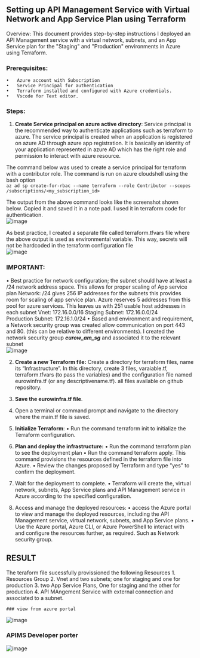 ## Setting up API Management Service with Virtual Network and App Service Plan using Terraform
Overview:
This document provides step-by-step instructions I deployed an API Management service with a virtual network, subnets, and an App Service plan for the "Staging" and "Production" environments in Azure using Terraform.
### Prerequisites:
    •	Azure account with Subscription
    •	Service Principal for authentication
    •	Terraform installed and configured with Azure credentials.
    •	Vscode for Text editor. 
### Steps:
1.	**Create Service principal on azure active directory**: Service principal is the recommended way to authenticate applications such as terraform to azure. The service principal is created when an application is registered on azure AD through azure app registration. It is basically an identity of your application represented in azure AD which has the right role and permission to interact with azure resource.

The command below was used to create a service principal for terraform with a contributor role. The command is run on azure cloudshell using the bash option
<br>``az ad sp create-for-rbac --name terraform --role Contributor --scopes /subscriptions/<my_subscription_id>`` 

The output from the above command looks like the screenshot shown below. Copied it and saved it in a note pad. I used it in terraform code for authentication. <br>
 ![image](https://github.com/ifyokeibunor/Eurowinfrastructure/assets/104580680/32fa9331-4d32-4af8-9806-5bba5e8fc904)


As best practice, I created a separate file called terraform.tfvars file where the above output is used as environmental variable. This way, secrets will not be hardcoded in the terraform configuration file
<br>
 ![image](https://github.com/ifyokeibunor/Eurowinfrastructure/assets/104580680/8fb61bf6-c27e-44d3-96f1-62ca5e822b7c)

### IMPORTANT: 
•	Best practice for network configuration; the subnet should have at least a /24 network address space. This allows for proper scaling of App service plan
Network: /24 gives 256 IP addresses for the subnets this provides room for scaling of app service plan. Azure reserves 5 addresses from this pool for azure services. This leaves us with 251 usable host addresses in each subnet
Vnet: 172.16.0.0/16
Staging Subnet: 172.16.0.0/24  
Production Subnet: 172.16.1.0/24
•	Based and environment and requirement, a Network security group was created allow communication on port 443 and 80. (this can be relative to different environments). I created the network security group **_eurow_am_sg_** and associated it to the relevant subnet <br>
![image](https://github.com/ifyokeibunor/Eurowinfrastructure/assets/104580680/bf512802-dd79-492d-9c4d-e3985d871ba7)

2.	**Create a new Terraform file:**
Create a directory for terraform files, name its “Infrastructure”. In this directory, create 3 files, varaiable.tf, terraform.tfvars (to pass the variables) and the configuration file named eurowinfra.tf (or any descriptivename.tf). all files available on github repository.

3.	**Save the eurowinfra.tf file**.
4.	Open a terminal or command prompt and navigate to the directory where the main.tf file is saved.
5.	**Initialize Terraform**:
•	Run the command terraform init to initialize the Terraform configuration.
6.	**Plan and deploy the infrastructure:**
•	Run the command terraform plan to see the deployment plan
•	Run the command terraform apply. This command provisions the resources defined in the terraform file into Azure.
•	Review the changes proposed by Terraform and type "yes" to confirm the deployment.
7.	Wait for the deployment to complete.
•	Terraform will create the, virtual network, subnets, App Service plans and API Management service in Azure according to the specified configuration.
8.	Access and manage the deployed resources:
•	access the Azure portal to view and manage the deployed resources, including the API Management service, virtual network, subnets, and App Service plans.
•	Use the Azure portal, Azure CLI, or Azure PowerShell to interact with and configure the resources further, as required. Such as Network security group.


## RESULT
The teraform file sucessfully provissioned the following Resources
    1. Resources Group
    2. Vnet and two subnets; one for staging and one for production
    3. two App Service Plans, One for staging and the other for production
    4. API MAngement Service  with external connection and associated to a subnet.
    
    ### view from azure portal
 ![image](https://github.com/ifyokeibunor/Eurowinfrastructure/assets/104580680/9d55effb-c4b6-4ed3-a43e-e9ba450b0a2d)
 
 ### APIMS Developer porter
 ![image](https://github.com/ifyokeibunor/Eurowinfrastructure/assets/104580680/0b50b349-71f0-4f0a-9ee4-1c8faf13498e)

 

